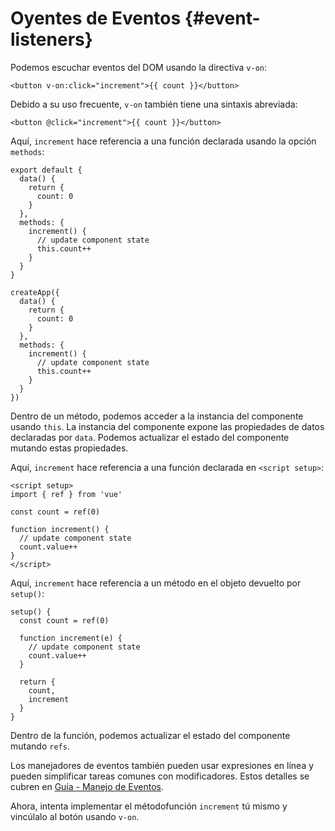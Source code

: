 # Oyentes de Eventos {#event-listeners}

Podemos escuchar eventos del DOM usando la directiva `v-on`:

```vue-html
<button v-on:click="increment">{{ count }}</button>
```

Debido a su uso frecuente, `v-on` también tiene una sintaxis abreviada:

```vue-html
<button @click="increment">{{ count }}</button>
```

<div class="options-api">

Aquí, `increment` hace referencia a una función declarada usando la opción `methods`:

<div class="sfc">

```js{7-12}
export default {
  data() {
    return {
      count: 0
    }
  },
  methods: {
    increment() {
      // update component state
      this.count++
    }
  }
}
```

</div>
<div class="html">

```js{7-12}
createApp({
  data() {
    return {
      count: 0
    }
  },
  methods: {
    increment() {
      // update component state
      this.count++
    }
  }
})
```

</div>

Dentro de un método, podemos acceder a la instancia del componente usando `this`. La instancia del componente expone las propiedades de datos declaradas por `data`. Podemos actualizar el estado del componente mutando estas propiedades.

</div>

<div class="composition-api">

<div class="sfc">

Aquí, `increment` hace referencia a una función declarada en `<script setup>`:

```vue{6-9}
<script setup>
import { ref } from 'vue'

const count = ref(0)

function increment() {
  // update component state
  count.value++
}
</script>
```

</div>

<div class="html">

Aquí, `increment` hace referencia a un método en el objeto devuelto por `setup()`:

```js{$}
setup() {
  const count = ref(0)

  function increment(e) {
    // update component state
    count.value++
  }

  return {
    count,
    increment
  }
}
```

</div>

Dentro de la función, podemos actualizar el estado del componente mutando `refs`.

</div>

Los manejadores de eventos también pueden usar expresiones en línea y pueden simplificar tareas comunes con modificadores. Estos detalles se cubren en <a target="_blank" href="/guide/essentials/event-handling.html">Guía - Manejo de Eventos</a>.

Ahora, intenta implementar el <span class="options-api">método</span><span class="composition-api">función</span> `increment` tú mismo y vincúlalo al botón usando `v-on`.